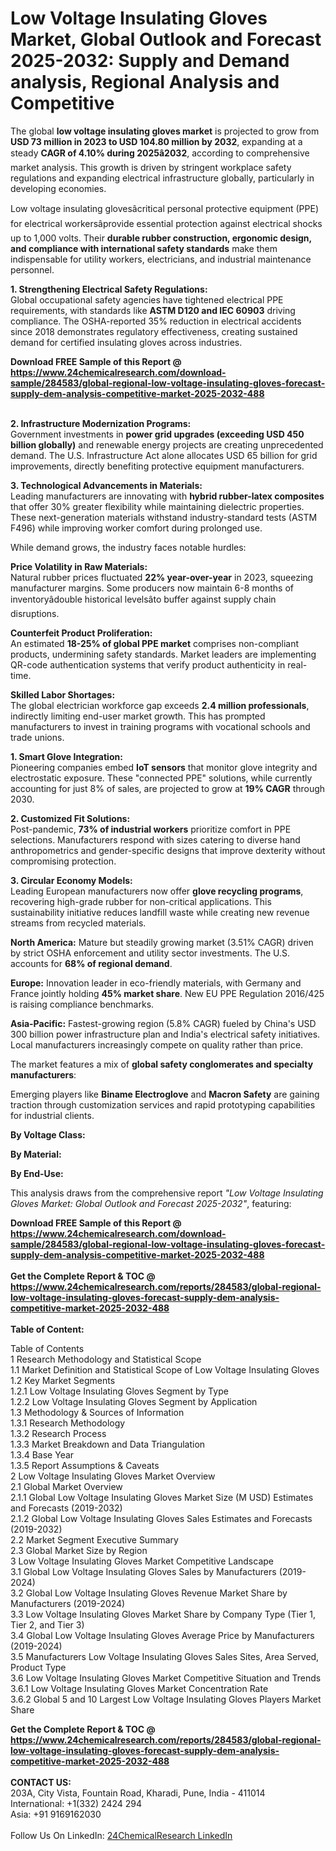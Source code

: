 <h1>Low Voltage Insulating Gloves Market, Global Outlook and Forecast 2025-2032: Supply and Demand analysis, Regional Analysis and Competitive</h1><p>The global <strong>low voltage insulating gloves market</strong> is projected to grow from <strong>USD 73 million in 2023 to USD 104.80 million by 2032</strong>, expanding at a steady <strong>CAGR of 4.10% during 2025â2032</strong>, according to comprehensive market analysis. This growth is driven by stringent workplace safety regulations and expanding electrical infrastructure globally, particularly in developing economies.</p><p>Low voltage insulating glovesâcritical personal protective equipment (PPE) for electrical workersâprovide essential protection against electrical shocks up to 1,000 volts. Their <strong>durable rubber construction, ergonomic design, and compliance with international safety standards</strong> make them indispensable for utility workers, electricians, and industrial maintenance personnel.</p><p><strong>1. Strengthening Electrical Safety Regulations:</strong><br>
Global occupational safety agencies have tightened electrical PPE requirements, with standards like <strong>ASTM D120 and IEC 60903</strong> driving compliance. The OSHA-reported 35% reduction in electrical accidents since 2018 demonstrates regulatory effectiveness, creating sustained demand for certified insulating gloves across industries.</p><div><b>Download FREE Sample of this Report @ 
            <a href="https://www.24chemicalresearch.com/download-sample/284583/global-regional-low-voltage-insulating-gloves-forecast-supply-dem-analysis-competitive-market-2025-2032-488">
            https://www.24chemicalresearch.com/download-sample/284583/global-regional-low-voltage-insulating-gloves-forecast-supply-dem-analysis-competitive-market-2025-2032-488</a></b></div><br><p><strong>2. Infrastructure Modernization Programs:</strong><br>
Government investments in <strong>power grid upgrades (exceeding USD 450 billion globally)</strong> and renewable energy projects are creating unprecedented demand. The U.S. Infrastructure Act alone allocates USD 65 billion for grid improvements, directly benefiting protective equipment manufacturers.</p><p><strong>3. Technological Advancements in Materials:</strong><br>
Leading manufacturers are innovating with <strong>hybrid rubber-latex composites</strong> that offer 30% greater flexibility while maintaining dielectric properties. These next-generation materials withstand industry-standard tests (ASTM F496) while improving worker comfort during prolonged use.</p><p>While demand grows, the industry faces notable hurdles:</p><p><strong>Price Volatility in Raw Materials:</strong><br>
	Natural rubber prices fluctuated <strong>22% year-over-year</strong> in 2023, squeezing manufacturer margins. Some producers now maintain 6-8 months of inventoryâdouble historical levelsâto buffer against supply chain disruptions.</p><p><strong>Counterfeit Product Proliferation:</strong><br>
	An estimated <strong>18-25% of global PPE market</strong> comprises non-compliant products, undermining safety standards. Market leaders are implementing QR-code authentication systems that verify product authenticity in real-time.</p><p><strong>Skilled Labor Shortages:</strong><br>
	The global electrician workforce gap exceeds <strong>2.4 million professionals</strong>, indirectly limiting end-user market growth. This has prompted manufacturers to invest in training programs with vocational schools and trade unions.</p><p><strong>1. Smart Glove Integration:</strong><br>
Pioneering companies embed <strong>IoT sensors</strong> that monitor glove integrity and electrostatic exposure. These "connected PPE" solutions, while currently accounting for just 8% of sales, are projected to grow at <strong>19% CAGR</strong> through 2030.</p><p><strong>2. Customized Fit Solutions:</strong><br>
Post-pandemic, <strong>73% of industrial workers</strong> prioritize comfort in PPE selections. Manufacturers respond with sizes catering to diverse hand anthropometrics and gender-specific designs that improve dexterity without compromising protection.</p><p><strong>3. Circular Economy Models:</strong><br>
Leading European manufacturers now offer <strong>glove recycling programs</strong>, recovering high-grade rubber for non-critical applications. This sustainability initiative reduces landfill waste while creating new revenue streams from recycled materials.</p><p><strong>North America:</strong> Mature but steadily growing market (3.51% CAGR) driven by strict OSHA enforcement and utility sector investments. The U.S. accounts for <strong>68% of regional demand</strong>.</p><p><strong>Europe:</strong> Innovation leader in eco-friendly materials, with Germany and France jointly holding <strong>45% market share</strong>. New EU PPE Regulation 2016/425 is raising compliance benchmarks.</p><p><strong>Asia-Pacific:</strong> Fastest-growing region (5.8% CAGR) fueled by China's USD 300 billion power infrastructure plan and India's electrical safety initiatives. Local manufacturers increasingly compete on quality rather than price.</p><p>The market features a mix of <strong>global safety conglomerates and specialty manufacturers</strong>:</p><p>Emerging players like <strong>Biname Electroglove</strong> and <strong>Macron Safety</strong> are gaining traction through customization services and rapid prototyping capabilities for industrial clients.</p><p><strong>By Voltage Class:</strong></p><p><strong>By Material:</strong></p><p><strong>By End-Use:</strong></p><p>This analysis draws from the comprehensive report <em>"Low Voltage Insulating Gloves Market: Global Outlook and Forecast 2025-2032"</em>, featuring:</p><div><b>Download FREE Sample of this Report @ 
            <a href="https://www.24chemicalresearch.com/download-sample/284583/global-regional-low-voltage-insulating-gloves-forecast-supply-dem-analysis-competitive-market-2025-2032-488">
            https://www.24chemicalresearch.com/download-sample/284583/global-regional-low-voltage-insulating-gloves-forecast-supply-dem-analysis-competitive-market-2025-2032-488</a></b></div><br><div><b>Get the Complete Report & TOC @ 
            <a href="https://www.24chemicalresearch.com/reports/284583/global-regional-low-voltage-insulating-gloves-forecast-supply-dem-analysis-competitive-market-2025-2032-488">
            https://www.24chemicalresearch.com/reports/284583/global-regional-low-voltage-insulating-gloves-forecast-supply-dem-analysis-competitive-market-2025-2032-488</a></b></div><br>
            <b>Table of Content:</b><p>Table of Contents<br />
1 Research Methodology and Statistical Scope<br />
1.1 Market Definition and Statistical Scope of Low Voltage Insulating Gloves<br />
1.2 Key Market Segments<br />
1.2.1 Low Voltage Insulating Gloves Segment by Type<br />
1.2.2 Low Voltage Insulating Gloves Segment by Application<br />
1.3 Methodology & Sources of Information<br />
1.3.1 Research Methodology<br />
1.3.2 Research Process<br />
1.3.3 Market Breakdown and Data Triangulation<br />
1.3.4 Base Year<br />
1.3.5 Report Assumptions & Caveats<br />
2 Low Voltage Insulating Gloves Market Overview<br />
2.1 Global Market Overview<br />
2.1.1 Global Low Voltage Insulating Gloves Market Size (M USD) Estimates and Forecasts (2019-2032)<br />
2.1.2 Global Low Voltage Insulating Gloves Sales Estimates and Forecasts (2019-2032)<br />
2.2 Market Segment Executive Summary<br />
2.3 Global Market Size by Region<br />
3 Low Voltage Insulating Gloves Market Competitive Landscape<br />
3.1 Global Low Voltage Insulating Gloves Sales by Manufacturers (2019-2024)<br />
3.2 Global Low Voltage Insulating Gloves Revenue Market Share by Manufacturers (2019-2024)<br />
3.3 Low Voltage Insulating Gloves Market Share by Company Type (Tier 1, Tier 2, and Tier 3)<br />
3.4 Global Low Voltage Insulating Gloves Average Price by Manufacturers (2019-2024)<br />
3.5 Manufacturers Low Voltage Insulating Gloves Sales Sites, Area Served, Product Type<br />
3.6 Low Voltage Insulating Gloves Market Competitive Situation and Trends<br />
3.6.1 Low Voltage Insulating Gloves Market Concentration Rate<br />
3.6.2 Global 5 and 10 Largest Low Voltage Insulating Gloves Players Market Share </p><div><b>Get the Complete Report & TOC @ 
            <a href="https://www.24chemicalresearch.com/reports/284583/global-regional-low-voltage-insulating-gloves-forecast-supply-dem-analysis-competitive-market-2025-2032-488">
            https://www.24chemicalresearch.com/reports/284583/global-regional-low-voltage-insulating-gloves-forecast-supply-dem-analysis-competitive-market-2025-2032-488</a></b></div><br><b>CONTACT US:</b><br>
            203A, City Vista, Fountain Road, Kharadi, Pune, India - 411014<br>
            International: +1(332) 2424 294<br>
            Asia: +91 9169162030 <br><br>
            Follow Us On LinkedIn: <a href="https://www.linkedin.com/company/24chemicalresearch/">24ChemicalResearch LinkedIn</a>